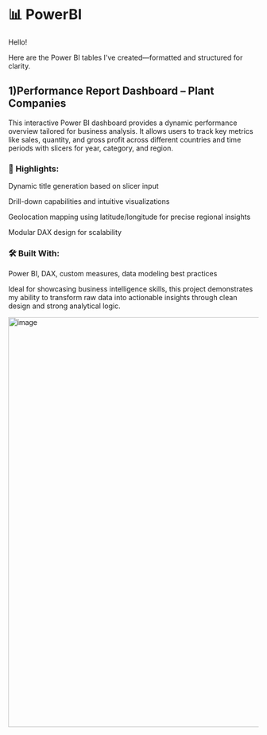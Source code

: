 # 📊 PowerBI
Hello!

Here are the Power BI tables I've created—formatted and structured for clarity.

## 1)Performance Report Dashboard – Plant Companies

This interactive Power BI dashboard provides a dynamic performance overview tailored for business analysis. It allows users to track key metrics like sales, quantity, and gross profit across different countries and time periods with slicers for year, category, and region.

### 🚀 Highlights:

Dynamic title generation based on slicer input

Drill-down capabilities and intuitive visualizations

Geolocation mapping using latitude/longitude for precise regional insights

Modular DAX design for scalability

### 🛠️ Built With:

Power BI, DAX, custom measures, data modeling best practices

Ideal for showcasing business intelligence skills, this project demonstrates my ability to transform raw data into actionable insights through clean design and strong analytical logic.

<img width="1616" height="824" alt="image" src="https://github.com/user-attachments/assets/98a96bfa-bd9f-447b-8b91-f279e661d761" />
